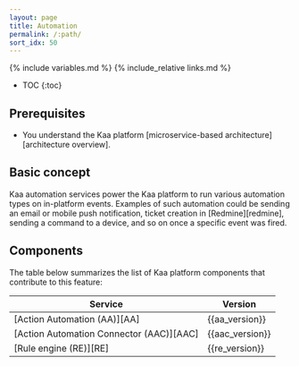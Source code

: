 ```yaml
---
layout: page
title: Automation
permalink: /:path/
sort_idx: 50
---
```


{% include variables.md %}
{% include_relative links.md %}

* TOC
{:toc}


## Prerequisites

- You understand the Kaa platform [microservice-based architecture][architecture overview].


## Basic concept

Kaa automation services power the Kaa platform to run various automation types on in-platform events.
Examples of such automation could be sending an email or mobile push notification, ticket creation in [Redmine][redmine], sending a command to a device, and so on once a specific event was fired.  


## Components

The table below summarizes the list of Kaa platform components that contribute to this feature:

| Service                                  | Version         |
| ---------------------------------------- | --------------- |
| [Action Automation (AA)][AA]             | {{aa_version}}  |
| [Action Automation Connector (AAC)][AAC] | {{aac_version}} |
| [Rule engine (RE)][RE]                   | {{re_version}}  |
